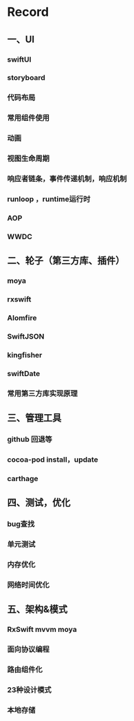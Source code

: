 #  Record

## 一、UI
### swiftUI
### storyboard
### 代码布局
### 常用组件使用
### 动画
### 视图生命周期
### 响应者链条，事件传递机制，响应机制
### runloop ，runtime运行时
### AOP
### WWDC


## 二、轮子（第三方库、插件）
### moya
### rxswift
### Alomfire
### SwiftJSON
### kingfisher
### swiftDate
### 常用第三方库实现原理


## 三、管理工具
### github  回退等
### cocoa-pod install，update
### carthage


## 四、测试，优化
### bug查找
### 单元测试
### 内存优化
### 网络时间优化


## 五、架构&模式
### RxSwift   mvvm moya
### 面向协议编程
### 路由组件化  
### 23种设计模式
### 本地存储
